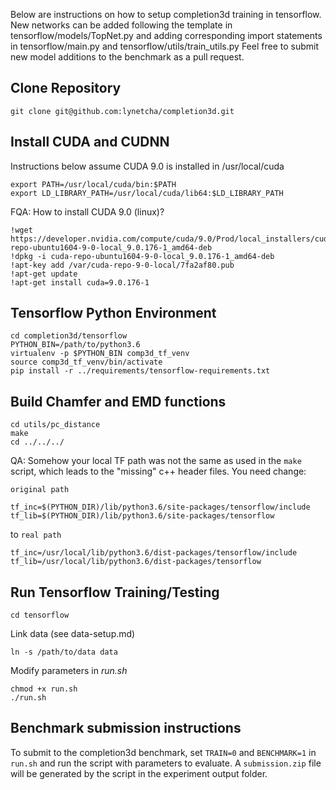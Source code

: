 Below are instructions on how to setup completion3d training in tensorflow.
New networks can be added following the template in tensorflow/models/TopNet.py 
and adding corresponding import statements in tensorflow/main.py and 
tensorflow/utils/train_utils.py Feel free to submit new model additions to the 
benchmark as a pull request.

## Clone Repository

```
git clone git@github.com:lynetcha/completion3d.git
```

## Install CUDA and CUDNN

Instructions below assume CUDA 9.0 is installed in /usr/local/cuda

```
export PATH=/usr/local/cuda/bin:$PATH
export LD_LIBRARY_PATH=/usr/local/cuda/lib64:$LD_LIBRARY_PATH
```

FQA: How to install CUDA 9.0 (linux)?
```
!wget https://developer.nvidia.com/compute/cuda/9.0/Prod/local_installers/cuda-repo-ubuntu1604-9-0-local_9.0.176-1_amd64-deb
!dpkg -i cuda-repo-ubuntu1604-9-0-local_9.0.176-1_amd64-deb
!apt-key add /var/cuda-repo-9-0-local/7fa2af80.pub
!apt-get update
!apt-get install cuda=9.0.176-1
```


## Tensorflow Python Environment

```
cd completion3d/tensorflow
PYTHON_BIN=/path/to/python3.6
virtualenv -p $PYTHON_BIN comp3d_tf_venv
source comp3d_tf_venv/bin/activate
pip install -r ../requirements/tensorflow-requirements.txt

```

## Build Chamfer and EMD functions

```
cd utils/pc_distance
make
cd ../../../
```

QA: Somehow your local TF path was not the same as used in the `make` script, which leads to the "missing" c++ header files. You need change:

`original path`
```
tf_inc=$(PYTHON_DIR)/lib/python3.6/site-packages/tensorflow/include
tf_lib=$(PYTHON_DIR)/lib/python3.6/site-packages/tensorflow
```
to 
`real path`
```
tf_inc=/usr/local/lib/python3.6/dist-packages/tensorflow/include
tf_lib=/usr/local/lib/python3.6/dist-packages/tensorflow
```


## Run Tensorflow Training/Testing

```
cd tensorflow
```

Link data (see data-setup.md)

```
ln -s /path/to/data data
```

Modify parameters in *run.sh*

```
chmod +x run.sh
./run.sh
```

## Benchmark submission instructions

To submit to the completion3d benchmark, set ```TRAIN=0``` and ```BENCHMARK=1``` in ```run.sh``` and run the script with parameters to evaluate. A ```submission.zip``` file will be generated by the script in the experiment output folder.
